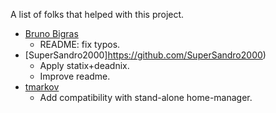 A list of folks that helped with this project.
* [Bruno Bigras](https://github.com/bbigras)
  * README: fix typos.
* [SuperSandro2000]https://github.com/SuperSandro2000)
  * Apply statix+deadnix.
  * Improve readme.
* [tmarkov](https://github.com/tmarkov) 
  * Add compatibility with stand-alone home-manager.
